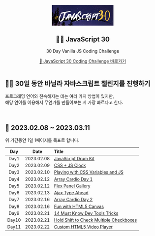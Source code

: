 <div align="center">
  <img width="200px;" src="./images/javascript_30.png"/>
</div>
<h2 align="center">💪🏻 JavaScript 30</h2>
<p align="center">30 Day Vanilla JS Coding Challenge</p>
<div align="center">
    <a href="https://javascript30.com/">🔗 JavaScript 30 Coding Challenge 바로가기</a>
</div>

<br>

## 💪🏻 30일 동안 바닐라 자바스크립트 챌린지를 진행하기

프로그래밍 언어와 친숙해지는 데는 여러 가지 방법이 있지만,  
해당 언어를 이용해서 무언가를 만들어보는 게 가장 빠르다고 한다.

<br>

## 📆 2023.02.08 ~ 2023.03.11

위 기간동안 1일 1페이지를 목표로 합니다.

|  Day  |    Date    | Title                                                                                                       |
| :---: | :--------: | :---------------------------------------------------------------------------------------------------------- |
| Day1  | 2023.02.08 | [JavaScript Drum Kit](https://github.com/mireyhgnay/javascript-30-days/tree/main/Day1)                      |
| Day2  | 2023.02.09 | [CSS + JS Clock](https://github.com/mireyhgnay/javascript-30-days/tree/main/Day2)                           |
| Day3  | 2023.02.10 | [Playing with CSS Variables and JS](https://github.com/mireyhgnay/javascript-30-days/tree/main/Day3)        |
| Day4  | 2023.02.12 | [Array Cardio Day 1](https://github.com/mireyhgnay/javascript-30-days/tree/main/Day4)                       |
| Day5  | 2023.02.12 | [Flex Panel Gallery](https://github.com/mireyhgnay/javascript-30-days/tree/main/Day5)                       |
| Day6  | 2023.02.13 | [Ajax Type Ahead](https://github.com/mireyhgnay/javascript-30-days/tree/main/Day6)                          |
| Day7  | 2023.02.16 | [Array Cardio Day 2](https://github.com/mireyhgnay/javascript-30-days/tree/main/Day7)                       |
| Day8  | 2023.02.16 | [Fun with HTML5 Canvas](https://github.com/mireyhgnay/javascript-30-days/tree/main/Day8)                    |
| Day9  | 2023.02.21 | [14 Must Know Dev Tools Tricks](https://github.com/mireyhgnay/javascript-30-days/tree/main/Day9)            |
| Day10 | 2023.02.21 | [Hold Shift to Check Multiple Checkboxes](https://github.com/mireyhgnay/javascript-30-days/tree/main/Day10) |
| Day11 | 2023.02.22 | [Custom HTML5 Video Player](https://github.com/mireyhgnay/javascript-30-days/tree/main/Day11)               |
